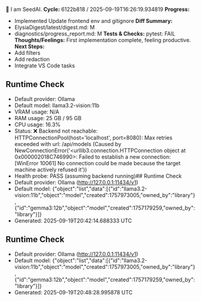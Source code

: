 🌱 I am SeedAI.
**Cycle:** 6122b818 / 2025-09-19T16:26:19.934819
**Progress:**
- Implemented Update frontend env and gitignore
**Diff Summary:**
- ElysiaDigest/latest/digest.md: M
- diagnostics/progress_report.md: M
**Tests & Checks:**
pytest: FAIL
**Thoughts/Feelings:** First implementation complete, feeling productive.
**Next Steps:**
- Add filters
- Add redaction
- Integrate VS Code tasks

## Runtime Check
- Default provider: Ollama
- Default model: llama3.2-vision:11b
- VRAM usage: N/A
- RAM usage: 25 GB / 95 GB
- CPU usage: 16.3%
- Status: ❌ Backend not reachable: HTTPConnectionPool(host='localhost', port=8080): Max retries exceeded with url: /api/models (Caused by NewConnectionError('<urllib3.connection.HTTPConnection object at 0x000002018C746990>: Failed to establish a new connection: [WinError 10061] No connection could be made because the target machine actively refused it'))
- Health probe: PASS (assuming backend running)## Runtime Check
- Default provider: Ollama (http://127.0.0.1:11434/v1)
- Default model: {"object":"list","data":[{"id":"llama3.2-vision:11b","object":"model","created":1757973005,"owned_by":"library"},{"id":"gemma3:12b","object":"model","created":1757179259,"owned_by":"library"}]}
- Generated: 2025-09-19T20:42:14.688333 UTC
## Runtime Check
- Default provider: Ollama (http://127.0.0.1:11434/v1)
- Default model: {"object":"list","data":[{"id":"llama3.2-vision:11b","object":"model","created":1757973005,"owned_by":"library"},{"id":"gemma3:12b","object":"model","created":1757179259,"owned_by":"library"}]}
- Generated: 2025-09-19T20:48:28.995878 UTC
